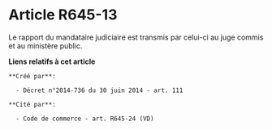 # Article R645-13

Le rapport du mandataire judiciaire est transmis par celui-ci au juge commis et au ministère public.

**Liens relatifs à cet article**

	**Créé par**:

	  - Décret n°2014-736 du 30 juin 2014 - art. 111

	**Cité par**:

	  - Code de commerce - art. R645-24 (VD)
